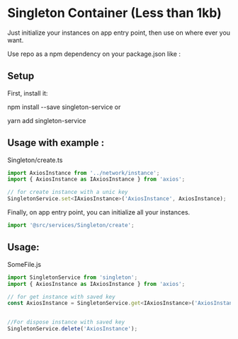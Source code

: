 # Singleton Container (Less than 1kb)

Just initialize your instances on app entry point, then use on where ever you want.

Use repo as a npm dependency on your package.json like :


## Setup
First, install it:

npm install --save singleton-service
or

yarn add singleton-service

## Usage with example :

Singleton/create.ts
```js
import AxiosInstance from '../network/instance';
import { AxiosInstance as IAxiosInstance } from 'axios';

// for create instance with a unic key
SingletonService.set<IAxiosInstance>('AxiosInstance', AxiosInstance);
```

Finally, on app entry point, you can initialize all your instances.
```js
import '@src/services/Singleton/create';
```

## Usage:

SomeFile.js

```js
import SingletonService from 'singleton';
import { AxiosInstance as IAxiosInstance } from 'axios';

// for get instance with saved key
const AxiosInstance = SingletonService.get<IAxiosInstance>('AxiosInstance');


//For dispose instance with saved key
SingletonService.delete('AxiosInstance');

```
